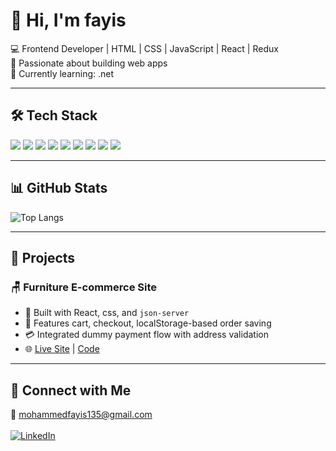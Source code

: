 # 👋 Hi, I'm fayis

💻 Frontend Developer | HTML | CSS | JavaScript | React | Redux <br>
🚀 Passionate about building web apps  <br>
🌱 Currently learning: .net

---

## 🛠 Tech Stack

<p align="left">
  <img src="https://img.shields.io/badge/HTML5-E34F26?style=for-the-badge&logo=html5&logoColor=white" />
  <img src="https://img.shields.io/badge/CSS3-1572B6?style=for-the-badge&logo=css3&logoColor=white" />
  <img src="https://img.shields.io/badge/JavaScript-F7DF1E?style=for-the-badge&logo=javascript&logoColor=black" />
  <img src="https://img.shields.io/badge/VS%20Code-007ACC?style=for-the-badge&logo=visual-studio-code&logoColor=white" />
  <img src="https://img.shields.io/badge/Redux-764ABC?style=for-the-badge&logo=redux&logoColor=white" />
  <img src="https://img.shields.io/badge/React-20232A?style=for-the-badge&logo=react&logoColor=61DAFB" />
  <img src="https://img.shields.io/badge/Tailwind_CSS-38B2AC?style=for-the-badge&logo=tailwind-css&logoColor=white" />
  <img src="https://img.shields.io/badge/Bootstrap-7952B3?style=for-the-badge&logo=bootstrap&logoColor=white" />
  <img src="https://img.shields.io/badge/Figma-F24E1E?style=for-the-badge&logo=figma&logoColor=white" />

</p>



---

## 📊 GitHub Stats
![Top Langs](https://github-readme-stats.vercel.app/api/top-langs/?username=ifayis&layout=compact&theme=radical)

---

## 🚀 Projects

### 🪑 Furniture E-commerce Site
- 🛒 Built with React, css, and `json-server`
- 🔄 Features cart, checkout, localStorage-based order saving
- 💳 Integrated dummy payment flow with address validation
- 🌐 [Live Site](https://furniture-shop-theta-one.vercel.app/) | [Code](https://github.com/ifayis/furniture-shop)

---

## 🔗 Connect with Me
📧 mohammedfayis135@gmail.com <br><br>
[![LinkedIn](https://img.shields.io/badge/LinkedIn-blue?logo=linkedin&style=for-the-badge)](https://www.linkedin.com/in/fayis-kv)

